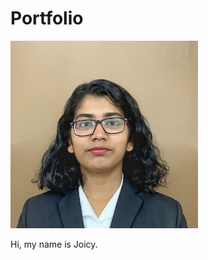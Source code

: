 # Portfolio
<p align="center">
  
<img src="images/Portrait.jpg" height=300></p>
  
Hi, my name is Joicy.
